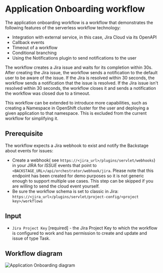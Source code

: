 # Application Onboarding workflow
The application onboarding workflow is a workflow that demonstrates the following features of the serverless workflow technology:
* Integration with external service, in this case, Jira Cloud via its OpenAPI
* Callback events
* Timeout of a workflow
* Conditional branching
* Using the Notifications plugin to send notifications to the user

The workflow creates a Jira issue and waits for its completion within 30s.
After creating the Jira issue, the workflow sends a notification to the default user to be aware of the issue.
If the Jira is resolved within 30 seconds, the workflow sends a notification that the issue is resolved.
If the Jira issue isn't resolved within 30 seconds, the workflow closes it and sends a notification the workflow was closed due to a timeout.

This workflow can be extended to introduce more capabilities, such as creating a Namespace in OpenShift cluster for the user and deploying a given application to that namespace. This is excluded from the current workflow for simplifying it.

## Prerequisite
The workflow expects a Jira webhook to exist and notify the Backstage about events for issues:
* Create a webhook( see `https://<jira_url>/plugins/servlet/webhooks`) in your JIRA for *ISSUE* events that point to `<BACKSTAGE_URL>/api/orchestrator/webhook/jira`.
Please note that this endpoint has been created for demo purposes so it is not generic enough to support multiple use cases. This step can be skipped if you are willing to send the cloud event yourself.
* Be sure the workflow schema is set to classic in Jira: `https://<jira_url>/plugins/servlet/project-config/<project key>/workflows`

## Input
- `Jira Project Key` [required] - the Jira Project Key to which the workflow is configured to work and has permission to create and update and issue of type Task.

## Workflow diagram
![Application Onboarding diagram](https://github.com/parodos-dev/serverless-workflow-examples/blob/main/application-onboarding/application-onboarding.svg?raw=true)
